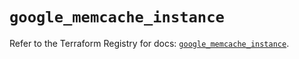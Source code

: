 # `google_memcache_instance`

Refer to the Terraform Registry for docs: [`google_memcache_instance`](https://registry.terraform.io/providers/hashicorp/google/5.45.2/docs/resources/memcache_instance).
